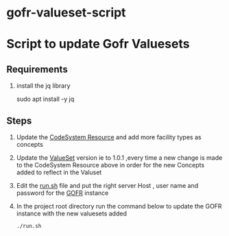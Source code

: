 # gofr-valueset-script
# Script to update  Gofr Valuesets

## Requirements
1. install the jq library

     sudo apt install -y jq
     
## Steps
1. Update the [CodeSystem Resource](./resources/openelis-code-system.json) and add more facility types as concepts
2. Update the  [ValueSet](./resources/gofr-location-type-valueset.json) version ie to 1.0.1 ,every time a new change is made to the CodeSystem Resource above in order for the new Concepts added to reflect in the Valuset
3. Edit the [run.sh](run.sh) file and put the right server Host , user name and password for the [GOFR](https://www.intrahealth.org/projects/global-open-facility-registry-gofr-core) instance
4. In the project root directory run the command below to update the GOFR instance with the new valuesets added 

       ./run.sh 
